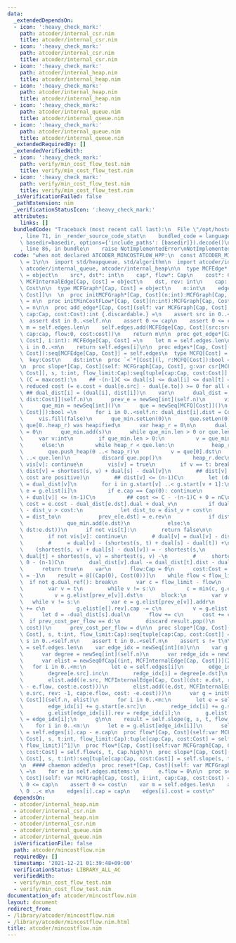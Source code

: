 ```yaml
---
data:
  _extendedDependsOn:
  - icon: ':heavy_check_mark:'
    path: atcoder/internal_csr.nim
    title: atcoder/internal_csr.nim
  - icon: ':heavy_check_mark:'
    path: atcoder/internal_csr.nim
    title: atcoder/internal_csr.nim
  - icon: ':heavy_check_mark:'
    path: atcoder/internal_heap.nim
    title: atcoder/internal_heap.nim
  - icon: ':heavy_check_mark:'
    path: atcoder/internal_heap.nim
    title: atcoder/internal_heap.nim
  - icon: ':heavy_check_mark:'
    path: atcoder/internal_queue.nim
    title: atcoder/internal_queue.nim
  - icon: ':heavy_check_mark:'
    path: atcoder/internal_queue.nim
    title: atcoder/internal_queue.nim
  _extendedRequiredBy: []
  _extendedVerifiedWith:
  - icon: ':heavy_check_mark:'
    path: verify/min_cost_flow_test.nim
    title: verify/min_cost_flow_test.nim
  - icon: ':heavy_check_mark:'
    path: verify/min_cost_flow_test.nim
    title: verify/min_cost_flow_test.nim
  _isVerificationFailed: false
  _pathExtension: nim
  _verificationStatusIcon: ':heavy_check_mark:'
  attributes:
    links: []
  bundledCode: "Traceback (most recent call last):\n  File \"/opt/hostedtoolcache/Python/3.10.6/x64/lib/python3.10/site-packages/onlinejudge_verify/documentation/build.py\"\
    , line 71, in _render_source_code_stat\n    bundled_code = language.bundle(stat.path,\
    \ basedir=basedir, options={'include_paths': [basedir]}).decode()\n  File \"/opt/hostedtoolcache/Python/3.10.6/x64/lib/python3.10/site-packages/onlinejudge_verify/languages/nim.py\"\
    , line 86, in bundle\n    raise NotImplementedError\nNotImplementedError\n"
  code: "when not declared ATCODER_MINCOSTFLOW_HPP:\n  const ATCODER_MINCOSTFLOW_HPP*\
    \ = 1\n\n  import std/heapqueue, std/algorithm\n  import atcoder/internal_csr,\
    \ atcoder/internal_queue, atcoder/internal_heap\n\n  type MCFEdge*[Cap, Cost]\
    \ = object\n    src*, dst*: int\n    cap*, flow*: Cap\n    cost*: Cost\n\n  type\
    \ MCFInternalEdge[Cap, Cost] = object\n    dst, rev: int\n    cap: Cap\n    cost:\
    \ Cost\n\n  type MCFGraph*[Cap, Cost] = object\n    n:int\n    edges:seq[MCFEdge[Cap,\
    \ Cost]]\n  \n  proc initMCFGraph*[Cap, Cost](n:int):MCFGraph[Cap, Cost] = result.n\
    \ = n\n  proc initMinCostFLow*[Cap, Cost](n:int):MCFGraph[Cap, Cost] = result.n\
    \ = n\n\n  proc add_edge*[Cap, Cost](self: var MCFGraph[Cap, Cost], src, dst:int,\
    \ cap:Cap, cost:Cost):int {.discardable.} =\n    assert src in 0..<self.n\n  \
    \  assert dst in 0..<self.n\n    assert 0 <= cap\n    assert 0 <= cost\n    var\
    \ m = self.edges.len\n    self.edges.add(MCFEdge[Cap, Cost](src:src, dst:dst,\
    \ cap:cap, flow:0, cost:cost))\n    return m\n\n  proc get_edge*[Cap, Cost](self:MCFGraph[Cap,\
    \ Cost], i:int): MCFEdge[Cap, Cost] =\n    let m = self.edges.len\n    assert\
    \ i in 0..<m\n    return self.edges[i]\n\n  proc edges*[Cap, Cost](self:var MCFGraph[Cap,\
    \ Cost]):seq[MCFEdge[Cap, Cost]] = self.edges\n  type MCFQ[Cost] = object\n  \
    \  key:Cost\n    dst:int\n  proc `<`*[Cost](l, r:MCFQ[Cost]):bool = l.key > r.key\n\
    \n  proc slope*[Cap, Cost](self: MCFGraph[Cap, Cost], g:var csr[MCFInternalEdge[Cap,\
    \ Cost]], s, t:int, flow_limit:Cap):seq[tuple[cap:Cap, cost:Cost]] =\n    ## variants\
    \ (C = maxcost):\n    ## -(n-1)C <= dual[s] <= dual[i] <= dual[t] = 0\n    ##\
    \ reduced cost (= e.cost + dual[e.src] - dual[e.to]) >= 0 for all edge\n\n   \
    \ ## dual_dist[i] = (dual[i], dist[i])\n    var\n      dual_dist = newSeq[tuple[dual,\
    \ dist:Cost]](self.n)\n      prev_e = newSeq[int](self.n)\n      vis = newSeq[bool](self.n)\n\
    \      que_min = newSeq[int]()\n      que = newSeq[MCFQ[Cost]]()\n    proc dual_ref(g:csr[MCFInternalEdge[Cap,\
    \ Cost]]):bool =\n      for i in 0..<self.n: dual_dist[i].dist = Cost.high\n \
    \     vis.fill(false)\n      que_min.setLen(0)\n      que.setLen(0)\n\n      #\
    \ que[0..heap_r) was heapified\n      var heap_r = 0\n\n      dual_dist[s].dist\
    \ = 0\n      que_min.add(s)\n      while que_min.len > 0 or que.len > 0:\n   \
    \     var v:int\n        if que_min.len > 0:\n          v = que_min.pop()\n  \
    \      else:\n          while heap_r < que.len:\n            heap_r.inc\n    \
    \        que.push_heap(0 ..< heap_r)\n          v = que[0].dst\n          que.pop_heap(0\
    \ ..< que.len)\n          discard que.pop()\n          heap_r.dec\n        if\
    \ vis[v]: continue\n        vis[v] = true\n        if v == t: break\n        ##\
    \ dist[v] = shortest(s, v) + dual[s] - dual[v]\n        ## dist[v] >= 0 (all reduced\
    \ cost are positive)\n        ## dist[v] <= (n-1)C\n        let (dual_v, dist_v)\
    \ = dual_dist[v]\n        for i in g.start[v] ..< g.start[v + 1]:\n          let\
    \ e = g.elist[i]\n          if e.cap == Cap(0): continue\n          ## |-dual[e.to]\
    \ + dual[v]| <= (n-1)C\n          ## cost <= C - -(n-1)C + 0 = nC\n          let\
    \ cost = e.cost - dual_dist[e.dst].dual + dual_v\n          if dual_dist[e.dst].dist\
    \ - dist_v > cost:\n            let dist_to = dist_v + cost\n            dual_dist[e.dst].dist\
    \ = dist_to\n            prev_e[e.dst] = e.rev\n            if dist_to == dist_v:\n\
    \              que_min.add(e.dst)\n            else:\n              que.add(MCFQ[Cost](key:dist_to,\
    \ dst:e.dst))\n      if not vis[t]:\n        return false\n\n      for v in 0..<self.n:\n\
    \        if not vis[v]: continue\n        # dual[v] = dual[v] - dist[t] + dist[v]\n\
    \        #     = dual[v] - (shortest(s, t) + dual[s] - dual[t]) +\n        # \
    \    (shortest(s, v) + dual[s] - dual[v]) = - shortest(s,\n        #     t) +\
    \ dual[t] + shortest(s, v) = shortest(s, v) -\n        #     shortest(s, t) >=\
    \ 0 - (n-1)C\n        dual_dist[v].dual -= dual_dist[t].dist - dual_dist[v].dist\n\
    \      return true\n    var\n      flow:Cap = 0\n      cost:Cost = 0\n      prev_cost_per_flow:Cost\
    \ = -1\n    result = @[(Cap(0), Cost(0))]\n    while flow < flow_limit:\n    \
    \  if not g.dual_ref(): break\n      var c = flow_limit - flow\n      block:\n\
    \        var v = t\n        while v != s:\n          c = min(c, g.elist[g.elist[prev_e[v]].rev].cap)\n\
    \          v = g.elist[prev_e[v]].dst\n      block:\n        var v = t\n     \
    \   while v != s:\n          var e = g.elist[prev_e[v]].addr\n          e[].cap\
    \ += c\n          g.elist[e[].rev].cap -= c\n          v = g.elist[prev_e[v]].dst\n\
    \      let d = -dual_dist[s].dual\n      flow += c\n      cost += c * d\n    \
    \  if prev_cost_per_flow == d:\n        discard result.pop()\n      result.add((flow,\
    \ cost))\n      prev_cost_per_flow = d\n\n  proc slope*[Cap, Cost](self:var MCFGraph[Cap,\
    \ Cost], s, t:int, flow_limit:Cap):seq[tuple[cap:Cap, cost:Cost]] =\n    assert\
    \ s in 0..<self.n\n    assert t in 0..<self.n\n    assert s != t\n\n    let m\
    \ = self.edges.len\n    var edge_idx = newSeq[int](m)\n\n    var g = block:\n\
    \      var degree = newSeq[int](self.n)\n      var redge_idx = newSeq[int](m)\n\
    \      var elist = newSeqOfCap[(int, MCFInternalEdge[Cap, Cost])](2 * m)\n   \
    \   for i in 0..<m:\n        let e = self.edges[i]\n        edge_idx[i] = degree[e.src]\n\
    \        degree[e.src].inc\n        redge_idx[i] = degree[e.dst]\n        degree[e.dst].inc\n\
    \        elist.add((e.src, MCFInternalEdge[Cap, Cost](dst: e.dst, rev: -1, cap:e.cap\
    \ - e.flow, cost:e.cost)))\n        elist.add((e.dst, MCFInternalEdge[Cap, Cost](dst:\
    \ e.src, rev: -1, cap:e.flow, cost: -e.cost)))\n      var g = initCSR[MCFInternalEdge[Cap,\
    \ Cost]](self.n, elist)\n      for i in 0..<m:\n        let e = self.edges[i]\n\
    \        edge_idx[i] += g.start[e.src]\n        redge_idx[i] += g.start[e.dst]\n\
    \        g.elist[edge_idx[i]].rev = redge_idx[i];\n        g.elist[redge_idx[i]].rev\
    \ = edge_idx[i];\n      g\n\n    result = self.slope(g, s, t, flow_limit)\n\n\
    \    for i in 0..<m:\n      let e = g.elist[edge_idx[i]]\n      self.edges[i].flow\
    \ = self.edges[i].cap - e.cap\n  proc flow*[Cap, Cost](self:var MCFGraph[Cap,\
    \ Cost], s, t:int, flow_limit:Cap):tuple[cap:Cap, cost:Cost] = self.slope(s, t,\
    \ flow_limit)[^1]\n  proc flow*[Cap, Cost](self:var MCFGraph[Cap, Cost], s, t:int):tuple[cap:Cap,\
    \ cost:Cost] = self.flow(s, t, Cap.high)\n  proc slope*[Cap, Cost](self:var MCFGraph[Cap,\
    \ Cost], s, t:int):seq[tuple[cap:Cap, cost:Cost]] = self.slope(s, t, Cap.high)\n\
    \n  #### chaemon added\n  proc reset*[Cap, Cost](self: var MCFGraph[Cap, Cost])\
    \ =\n    for e in self.edges.mitems:\n      e.flow = 0\n\n  proc set_edge*[Cap,\
    \ Cost](self: var MCFGraph[Cap, Cost], i:int, cap:Cap, cost:Cost) =\n    assert\
    \ 0 <= cap\n    assert 0 <= cost\n    var m = self.edges.len\n    assert i in\
    \ 0 ..< m\n    edges[i].cap = cap\n    edges[i].cost = cost\n"
  dependsOn:
  - atcoder/internal_heap.nim
  - atcoder/internal_csr.nim
  - atcoder/internal_heap.nim
  - atcoder/internal_csr.nim
  - atcoder/internal_queue.nim
  - atcoder/internal_queue.nim
  isVerificationFile: false
  path: atcoder/mincostflow.nim
  requiredBy: []
  timestamp: '2021-12-21 01:39:48+09:00'
  verificationStatus: LIBRARY_ALL_AC
  verifiedWith:
  - verify/min_cost_flow_test.nim
  - verify/min_cost_flow_test.nim
documentation_of: atcoder/mincostflow.nim
layout: document
redirect_from:
- /library/atcoder/mincostflow.nim
- /library/atcoder/mincostflow.nim.html
title: atcoder/mincostflow.nim
---
```


